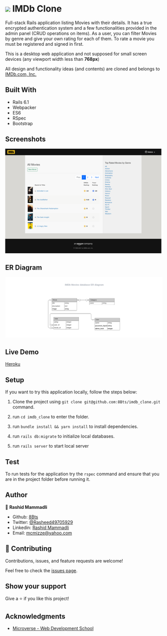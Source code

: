 # <img src="./app/assets/images/favicon.ico" width="20px"> IMDb Clone

  Full-stack Rails application listing Movies with their details.
  It has a true encrypted authentication system and a few functionalities provided in the admin panel (CRUD operations on items). 
  As a user, you can filter Movies by genre and give your own rating for each of them. To rate a movie you must be registered and signed in first.

  This is a desktop web application and not supposed for small screen devices (any viewport width less than __768px__)

  All design and functionality ideas (and contents) are cloned and belongs to [IMDb.com, Inc.](https://www.imdb.com/)
  

## Built With 

- Rails 6.1
- Webpacker
- ES6
- RSpec
- Bootstrap


## Screenshots

![sceenshot](screenshots/screenshot.png)

## ER Diagram

![sceenshot](screenshots/erd.png)

## Live Demo

[Heroku](https://imdb555.herokuapp.com/)

## Setup

  If you want to try this application locally, follow the steps below:

  1. Clone the project using `git clone git@github.com:8Bts/imdb_clone.git` command.

  2. run `cd imdb_clone` to enter the folder.

  3. run `bundle install && yarn install` to install dependencies.

  4. run `rails db:migrate` to initialize local databases.

  5. run `rails server` to start local server

## Test

  To run tests for the application try the `rspec` command and ensure that you are in the project folder before running it. 

## Author

👤 **Rashid Mammadli**

- Github: [8Bts](https://github.com/8Bts)
- Twitter: [@Rasheed49705929](https://twitter.com/Rasheed49705929)
- Linkedin: [Rashid Mammadli](https://www.linkedin.com/in/rashidmammadli/)
- Email: mcmizze@yahoo.com


## 🤝 Contributing

Contributions, issues, and feature requests are welcome!

Feel free to check the <a href="https://github.com/8Bts/imdb_clone/issues" target="_blank">issues page</a>.

## Show your support

Give a ⭐️ if you like this project!

## Acknowledgments

- [Microverse - Web Development School](https://www.microverse.org/)
